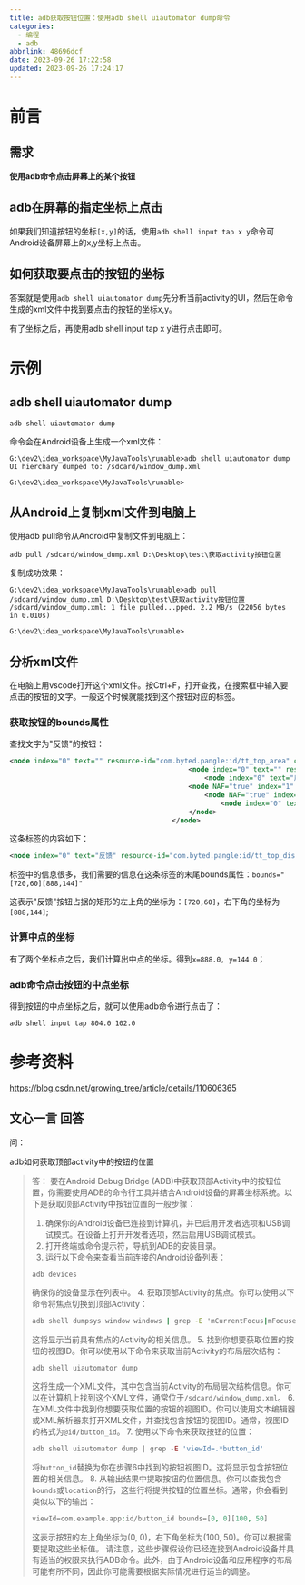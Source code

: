 ```yaml
---
title: adb获取按钮位置：使用adb shell uiautomator dump命令
categories:
  - 编程
  - adb
abbrlink: 48696dcf
date: 2023-09-26 17:22:58
updated: 2023-09-26 17:24:17
---
```

# 前言
## 需求
**使用adb命令点击屏幕上的某个按钮**

## adb在屏幕的指定坐标上点击
如果我们知道按钮的坐标`[x,y]`的话，使用`adb shell input tap x y`命令可Android设备屏幕上的x,y坐标上点击。

## 如何获取要点击的按钮的坐标
答案就是使用`adb shell uiautomator dump`先分析当前activity的UI，然后在命令生成的xml文件中找到要点击的按钮的坐标x,y。

有了坐标之后，再使用adb shell input tap x y进行点击即可。

# 示例

## adb shell uiautomator dump
```
adb shell uiautomator dump
```
命令会在Android设备上生成一个xml文件：
```
G:\dev2\idea_workspace\MyJavaTools\runable>adb shell uiautomator dump
UI hierchary dumped to: /sdcard/window_dump.xml

G:\dev2\idea_workspace\MyJavaTools\runable>
```
## 从Android上复制xml文件到电脑上
使用adb pull命令从Android中复制文件到电脑上：
```
adb pull /sdcard/window_dump.xml D:\Desktop\test\获取activity按钮位置
```
复制成功效果：
```
G:\dev2\idea_workspace\MyJavaTools\runable>adb pull /sdcard/window_dump.xml D:\Desktop\test\获取activity按钮位置
/sdcard/window_dump.xml: 1 file pulled...pped. 2.2 MB/s (22056 bytes in 0.010s)

G:\dev2\idea_workspace\MyJavaTools\runable>
```
## 分析xml文件
在电脑上用vscode打开这个xml文件。按Ctrl+F，打开查找，在搜索框中输入要点击的按钮的文字。一般这个时候就能找到这个按钮对应的标签。

### 获取按钮的bounds属性

查找文字为"反馈"的按钮：
```xml
<node index="0" text="" resource-id="com.byted.pangle:id/tt_top_area" class="android.widget.LinearLayout" package="com.xk.qreader" content-desc="" checkable="false" checked="false" clickable="false" enabled="true" focusable="false" focused="false" scrollable="false" long-clickable="false" password="false" selected="false" bounds="[0,0][1080,144]">
                                            <node index="0" text="" resource-id="" class="android.widget.FrameLayout" package="com.xk.qreader" content-desc="" checkable="false" checked="false" clickable="false" enabled="true" focusable="false" focused="false" scrollable="false" long-clickable="false" password="false" selected="false" bounds="[0,0][936,144]">
                                                <node index="0" text="反馈" resource-id="com.byted.pangle:id/tt_top_dislike" class="android.widget.TextView" package="com.xk.qreader" content-desc="" checkable="false" checked="false" clickable="true" enabled="true" focusable="true" focused="false" scrollable="false" long-clickable="false" password="false" selected="false" bounds="[720,60][888,144]" /></node>
                                            <node NAF="true" index="1" text="" resource-id="com.byted.pangle:id/tt_reward_full_count_down" class="android.widget.LinearLayout" package="com.xk.qreader" content-desc="" checkable="false" checked="false" clickable="true" enabled="true" focusable="true" focused="false" scrollable="false" long-clickable="false" password="false" selected="false" bounds="[936,60][1032,144]">
                                                <node NAF="true" index="0" text="" resource-id="com.byted.pangle:id/tt_reward_full_count_down_after" class="android.widget.LinearLayout" package="com.xk.qreader" content-desc="" checkable="false" checked="false" clickable="true" enabled="true" focusable="true" focused="false" scrollable="false" long-clickable="false" password="false" selected="false" bounds="[966,84][1002,120]">
                                                    <node index="0" text="" resource-id="com.byted.pangle:id/tt_reward_full_count_down_after_close" class="android.widget.ImageView" package="com.xk.qreader" content-desc="" checkable="false" checked="false" clickable="false" enabled="true" focusable="false" focused="false" scrollable="false" long-clickable="false" password="false" selected="false" bounds="[966,84][1002,120]" /></node>
                                            </node>
                                        </node>
```
这条标签的内容如下：
```xml
<node index="0" text="反馈" resource-id="com.byted.pangle:id/tt_top_dislike" class="android.widget.TextView" package="com.xk.qreader" content-desc="" checkable="false" checked="false" clickable="true" enabled="true" focusable="true" focused="false" scrollable="false" long-clickable="false" password="false" selected="false" bounds="[720,60][888,144]" /></node>
```
标签中的信息很多，我们需要的信息在这条标签的末尾bounds属性：`bounds="[720,60][888,144]"`

这表示"反馈"按钮占据的矩形的左上角的坐标为：`[720,60]`，右下角的坐标为`[888,144]`;

### 计算中点的坐标
有了两个坐标点之后，我们计算出中点的坐标。得到`x=888.0, y=144.0`；
### adb命令点击按钮的中点坐标

得到按钮的中点坐标之后，就可以使用adb命令进行点击了：
```
adb shell input tap 804.0 102.0
```

# 参考资料
https://blog.csdn.net/growing_tree/article/details/110606365

## 文心一言 回答

问：

adb如何获取顶部activity中的按钮的位置

> 答：
> 要在Android Debug Bridge (ADB)中获取顶部Activity中的按钮位置，你需要使用ADB的命令行工具并结合Android设备的屏幕坐标系统。以下是获取顶部Activity中按钮位置的一般步骤：
> 1. 确保你的Android设备已连接到计算机，并已启用开发者选项和USB调试模式。在设备上打开开发者选项，然后启用USB调试模式。
> 2. 打开终端或命令提示符，导航到ADB的安装目录。
> 3. 运行以下命令来查看当前连接的Android设备列表：
> ```
> adb devices
> ```
> 确保你的设备显示在列表中。
> 4. 获取顶部Activity的焦点。你可以使用以下命令将焦点切换到顶部Activity：
> ```cmd
> adb shell dumpsys window windows | grep -E 'mCurrentFocus|mFocusedApp'
> ```
> 这将显示当前具有焦点的Activity的相关信息。
> 5. 找到你想要获取位置的按钮的视图ID。你可以使用以下命令来获取当前Activity的布局层次结构：
> ```cmd
> adb shell uiautomator dump
> ```
> 这将生成一个XML文件，其中包含当前Activity的布局层次结构信息。你可以在计算机上找到这个XML文件，通常位于`/sdcard/window_dump.xml`。
> 6. 在XML文件中找到你想要获取位置的按钮的视图ID。你可以使用文本编辑器或XML解析器来打开XML文件，并查找包含按钮的视图ID。通常，视图ID的格式为`@id/button_id`。
> 7. 使用以下命令来获取按钮的位置：
> ```php
> adb shell uiautomator dump | grep -E 'viewId=.*button_id'
> ```
> 将`button_id`替换为你在步骤6中找到的按钮视图ID。这将显示包含按钮位置的相关信息。
> 8. 从输出结果中提取按钮的位置信息。你可以查找包含`bounds`或`location`的行，这些行将提供按钮的位置坐标。通常，你会看到类似以下的输出：
> ```php
> viewId=com.example.app:id/button_id bounds=[0, 0][100, 50]
> ```
> 这表示按钮的左上角坐标为(0, 0)，右下角坐标为(100, 50)。你可以根据需要提取这些坐标值。
> 请注意，这些步骤假设你已经连接到Android设备并具有适当的权限来执行ADB命令。此外，由于Android设备和应用程序的布局可能有所不同，因此你可能需要根据实际情况进行适当的调整。